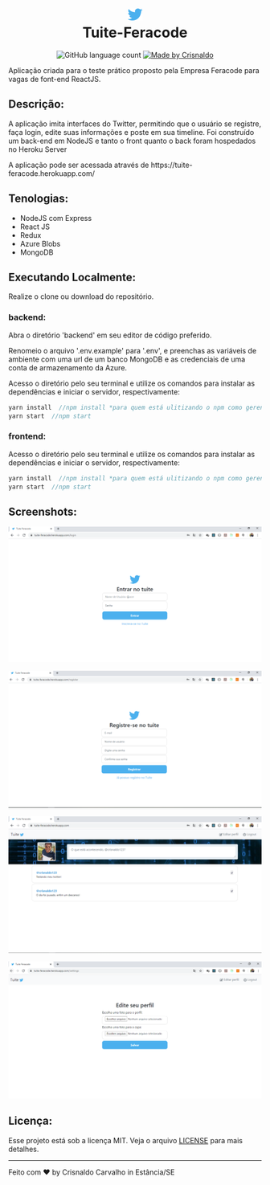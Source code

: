 
<h1 align="center">
  <img alt="Logo" src="./frontend/src/assets/twitter.svg" width="30px" />
  <br/>
    Tuite-Feracode
</h1>

<p align="center">
  <img alt="GitHub language count" src="https://img.shields.io/github/languages/count/CrisnaldoSantos/tuite-feracode-test?color=blue">

  <a href="https://www.crisnaldocarvalho.com.br">
    <img alt="Made by Crisnaldo" src="https://img.shields.io/badge/made%20by-Crisnaldo Carvalho-blue">
  </a>
</p>

<p>Aplicação criada para o teste prático proposto pela Empresa Feracode para vagas de font-end ReactJS.</p>



## Descrição:

<p> A aplicação imita interfaces do Twitter, permitindo que o usuário se registre, faça login, edite suas informações e poste em sua timeline.
Foi construído um back-end em NodeJS e tanto o front quanto o back foram hospedados no Heroku Server </p>
A aplicação pode ser acessada através  de <a href"https://tuite-feracode.herokuapp.com/">https://tuite-feracode.herokuapp.com/</a>

## Tenologias:
- NodeJS com Express
- React JS
- Redux
- Azure Blobs
- MongoDB

## Executando Localmente:
Realize o clone ou download do repositório.

### backend:
<p>Abra o diretório 'backend' em seu editor de código preferido. </p>
<p>
Renomeio o arquivo '.env.example' para '.env', e preenchas as variáveis de ambiente com uma url de um banco MongoDB e as credenciais de uma conta de armazenamento da Azure.</p>
Acesso o diretório pelo seu terminal e utilize os comandos para instalar as dependências e iniciar o servidor, respectivamente:</p>

```js
yarn install  //npm install *para quem está ulitizando o npm como gerenciador de dependências*
yarn start  //npm start
```

### frontend:

Acesso o diretório pelo seu terminal e utilize os comandos para instalar as dependências e iniciar o servidor, respectivamente:</p>
```js
yarn install  //npm install *para quem está ulitizando o npm como gerenciador de dependências*
yarn start  //npm start
```
## Screenshots:

<p align="center">
    <img src="./github_assets/login.PNG">
</p>
<p align="center">
    <img src="./github_assets/register.PNG">
</p>
<p align="center">
    <img src="./github_assets/timeline.PNG">
</p>
<p align="center">
    <img src="./github_assets/edit.PNG">
</p>

## Licença:

Esse projeto está sob a licença MIT. Veja o arquivo [LICENSE](LICENSE.md) para mais detalhes.

---

Feito com ♥ by Crisnaldo Carvalho in Estância/SE
